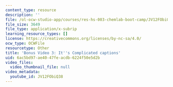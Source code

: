 ```yaml
---
content_type: resource
description: ''
file: /ol-ocw-studio-app/courses/res-hs-003-chemlab-boot-camp/JV12FObiQ38_captions.webvtt
file_size: 3649
file_type: application/x-subrip
learning_resource_types: []
license: https://creativecommons.org/licenses/by-nc-sa/4.0/
ocw_type: OCWFile
resourcetype: Other
title: 'Bonus Video 3: It''s Complicated captions'
uid: 6ac5bd97-ae40-47fe-acdb-6224f50e5d2b
video_files:
  video_thumbnail_file: null
video_metadata:
  youtube_id: JV12FObiQ38
---
```

